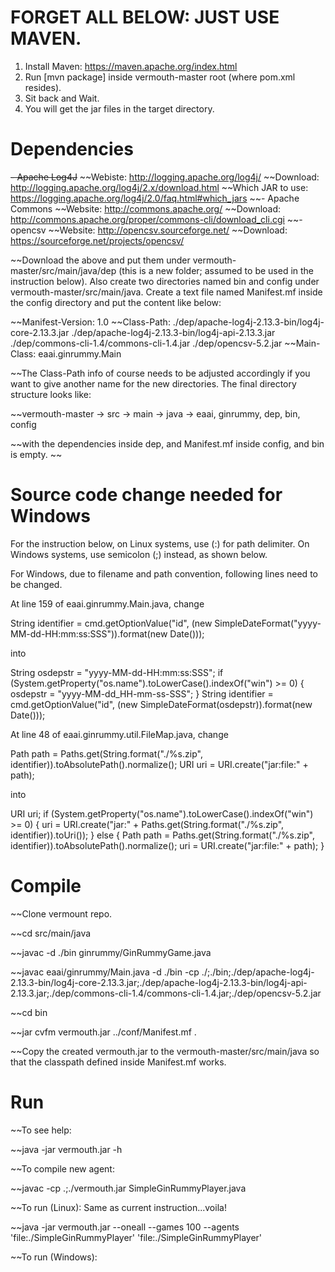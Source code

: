 # FORGET ALL BELOW: JUST USE MAVEN.

1. Install Maven: https://maven.apache.org/index.html
2. Run [mvn package] inside vermouth-master root (where pom.xml resides).
3. Sit back and Wait.
4. You will get the jar files in the target directory.

# Dependencies

~~- Apache Log4J~~
	~~Webiste: http://logging.apache.org/log4j/
	~~Download: http://logging.apache.org/log4j/2.x/download.html
	~~Which JAR to use: https://logging.apache.org/log4j/2.0/faq.html#which_jars
~~- Apache Commons
	~~Website: http://commons.apache.org/
	~~Download: http://commons.apache.org/proper/commons-cli/download_cli.cgi
~~- opencsv
	~~Website: http://opencsv.sourceforge.net/
	~~Download: https://sourceforge.net/projects/opencsv/

~~Download the above and put them under vermouth-master/src/main/java/dep (this is a new folder; assumed to be used in the instruction below). Also create two directories named bin and config under vermouth-master/src/main/java. Create a text file named Manifest.mf inside the config directory and put the content like below:

~~Manifest-Version: 1.0
~~Class-Path: ./dep/apache-log4j-2.13.3-bin/log4j-core-2.13.3.jar ./dep/apache-log4j-2.13.3-bin/log4j-api-2.13.3.jar ./dep/commons-cli-1.4/commons-cli-1.4.jar ./dep/opencsv-5.2.jar
~~Main-Class: eaai.ginrummy.Main

~~The Class-Path info of course needs to be adjusted accordingly if you want to give another name for the new directories. The final directory structure looks like:

~~vermouth-master -> src -> main -> java -> eaai, ginrummy, dep, bin, config

~~with the dependencies inside dep, and Manifest.mf inside config, and bin is empty.
~~
# Source code change needed for Windows

For the instruction below, on Linux systems, use (:) for path delimiter. On Windows systems, use semicolon (;) instead, as shown below.

For Windows, due to filename and path convention, following lines need to be changed.

At line 159 of eaai.ginrummy.Main.java, change

String identifier = cmd.getOptionValue("id", (new SimpleDateFormat("yyyy-MM-dd-HH:mm:ss:SSS")).format(new Date()));

into

String osdepstr = "yyyy-MM-dd-HH:mm:ss:SSS";
if (System.getProperty("os.name").toLowerCase().indexOf("win") >= 0) {
	osdepstr = "yyyy-MM-dd_HH-mm-ss-SSS";
}
String identifier = cmd.getOptionValue("id", (new SimpleDateFormat(osdepstr)).format(new Date()));

At line 48 of eaai.ginrummy.util.FileMap.java, change

Path path = Paths.get(String.format("./%s.zip", identifier)).toAbsolutePath().normalize();
URI uri = URI.create("jar:file:" + path);

into

URI uri;
if (System.getProperty("os.name").toLowerCase().indexOf("win") >= 0) {
	uri = URI.create("jar:" + Paths.get(String.format("./%s.zip", identifier)).toUri());
} else {
	Path path = Paths.get(String.format("./%s.zip", identifier)).toAbsolutePath().normalize();
	uri = URI.create("jar:file:" + path);
}

# Compile

~~Clone vermount repo.

~~cd src/main/java

~~javac -d ./bin ginrummy/GinRummyGame.java

~~javac eaai/ginrummy/Main.java -d ./bin -cp ./;./bin;./dep/apache-log4j-2.13.3-bin/log4j-core-2.13.3.jar;./dep/apache-log4j-2.13.3-bin/log4j-api-2.13.3.jar;./dep/commons-cli-1.4/commons-cli-1.4.jar;./dep/opencsv-5.2.jar

~~cd bin

~~jar cvfm vermouth.jar ../conf/Manifest.mf .

~~Copy the created vermouth.jar to the vermouth-master/src/main/java so that the classpath defined inside Manifest.mf works.

# Run

~~To see help:

~~java -jar vermouth.jar -h

~~To compile new agent:

~~javac -cp .;./vermouth.jar SimpleGinRummyPlayer.java

~~To run (Linux): Same as current instruction...voila!

~~java -jar vermouth.jar --oneall --games 100 --agents 'file:./SimpleGinRummyPlayer' 'file:./SimpleGinRummyPlayer'

~~To run (Windows):

